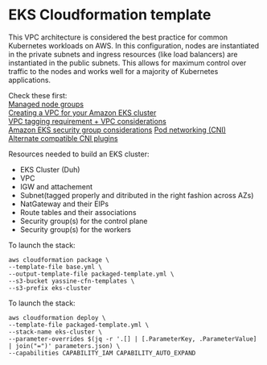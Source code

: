 # EKS Cloudformation template

This VPC architecture is considered the best practice for common Kubernetes workloads on AWS. In this configuration, nodes are instantiated in the private subnets and ingress resources (like load balancers) are instantiated in the public subnets. This allows for maximum control over traffic to the nodes and works well for a majority of Kubernetes applications.


Check these first:  
[Managed node groups](https://docs.aws.amazon.com/eks/latest/userguide/managed-node-groups.html)  
[Creating a VPC for your Amazon EKS cluster](https://docs.aws.amazon.com/eks/latest/userguide/create-public-private-vpc.html)  
[VPC tagging requirement + VPC considerations](https://docs.aws.amazon.com/eks/latest/userguide/network_reqs.html#vpc-subnet-tagging)  
[Amazon EKS security group considerations](https://docs.aws.amazon.com/eks/latest/userguide/sec-group-reqs.html)
[Pod networking (CNI)](https://docs.aws.amazon.com/eks/latest/userguide/pod-networking.html)  
[Alternate compatible CNI plugins](https://docs.aws.amazon.com/eks/latest/userguide/alternate-cni-plugins.html)

Resources needed to build an EKS cluster:  
- EKS Cluster (Duh)  
- VPC  
- IGW and attachement  
- Subnet(tagged properly and ditributed in the right fashion across AZs)  
- NatGateway and their EIPs  
- Route tables and their associations  
- Security group(s) for the control plane
- Security group(s) for the workers


To launch the stack:  
```
aws cloudformation package \
--template-file base.yml \
--output-template-file packaged-template.yml \
--s3-bucket yassine-cfn-templates \
--s3-prefix eks-cluster
```

To launch the stack:  
```
aws cloudformation deploy \
--template-file packaged-template.yml \
--stack-name eks-cluster \
--parameter-overrides $(jq -r '.[] | [.ParameterKey, .ParameterValue] | join("=")' parameters.json) \
--capabilities CAPABILITY_IAM CAPABILITY_AUTO_EXPAND
```